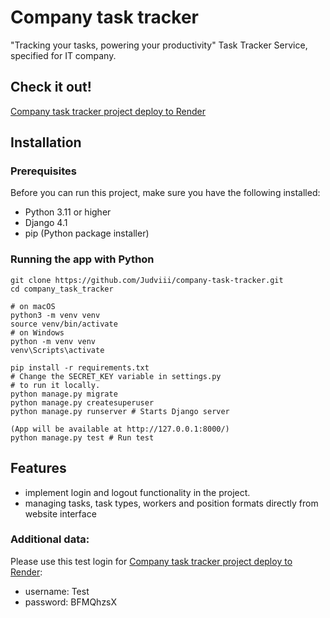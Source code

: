 # Company task tracker
"Tracking your tasks, powering your productivity"
Task Tracker Service, specified for IT company.
## Check it out!

[ Company task tracker project deploy to Render](https://company-task-tracker.onrender.com)

## Installation
### Prerequisites

Before you can run this project, make sure you have the following installed:

- Python 3.11 or higher
- Django 4.1
- pip (Python package installer)

### Running the app with Python
```shell
git clone https://github.com/Judviii/company-task-tracker.git
cd company_task_tracker

# on macOS
python3 -m venv venv
source venv/bin/activate
# on Windows
python -m venv venv
venv\Scripts\activate

pip install -r requirements.txt
# Change the SECRET_KEY variable in settings.py 
# to run it locally.
python manage.py migrate
python manage.py createsuperuser
python manage.py runserver # Starts Django server

(App will be available at http://127.0.0.1:8000/)
python manage.py test # Run test
```

## Features

+	implement login and logout functionality in the project.
+	managing tasks, task types, workers and position formats directly from website interface

### Additional data:

Please use this test login for  [ Company task tracker project deploy to Render](https://company-task-tracker.onrender.com):
+ username: Test
+ password: BFMQhzsX
